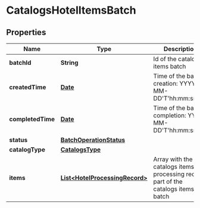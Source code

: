 

# CatalogsHotelItemsBatch

## Properties

Name | Type | Description | Notes
------------ | ------------- | ------------- | -------------
**batchId** | **String** | Id of the catalogs items batch |  [optional]
**createdTime** | [**Date**](Date.md) | Time of the batch creation: YYYY-MM-DD&#39;T&#39;hh:mm:ssTZD |  [optional] [readonly]
**completedTime** | [**Date**](Date.md) | Time of the batch completion: YYYY-MM-DD&#39;T&#39;hh:mm:ssTZD |  [optional] [readonly]
**status** | [**BatchOperationStatus**](BatchOperationStatus.md) |  |  [optional]
**catalogType** | [**CatalogsType**](CatalogsType.md) |  | 
**items** | [**List&lt;HotelProcessingRecord&gt;**](HotelProcessingRecord.md) | Array with the catalogs items processing records part of the catalogs items batch |  [optional]




